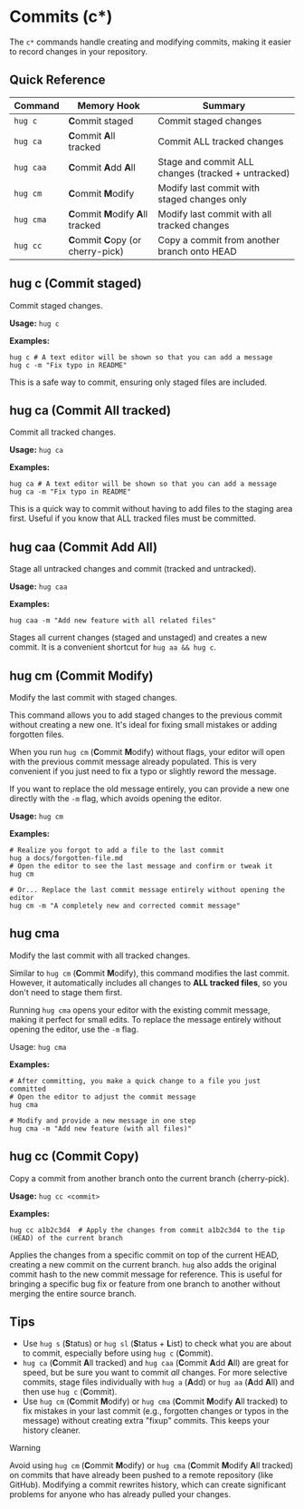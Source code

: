 # Commits (c*)

The `c*` commands handle creating and modifying commits, making it easier to record changes in your repository.

## Quick Reference

| Command   | Memory Hook                           | Summary                                            |
|-----------|---------------------------------------|----------------------------------------------------|
| `hug c`   | **C**ommit staged                     | Commit staged changes                              |
| `hug ca`  | **C**ommit **A**ll tracked            | Commit ALL tracked changes                         |
| `hug caa` | **C**ommit **A**dd **A**ll            | Stage and commit ALL changes (tracked + untracked) |
| `hug cm`  | **C**ommit **M**odify                 | Modify last commit with staged changes only        |
| `hug cma` | **C**ommit **M**odify **A**ll tracked | Modify last commit with all tracked changes        |
| `hug cc`  | **C**ommit **C**opy (or cherry-pick)  | Copy a commit from another branch onto HEAD        |

## hug c (Commit staged)

Commit staged changes.

**Usage:** `hug c`

**Examples:**
```shell
hug c # A text editor will be shown so that you can add a message
hug c -m "Fix typo in README"
```

This is a safe way to commit, ensuring only staged files are included.

## hug ca (Commit All tracked)

Commit all tracked changes.

**Usage:** `hug ca`

**Examples:**
```shell
hug ca # A text editor will be shown so that you can add a message
hug ca -m "Fix typo in README"
```

This is a quick way to commit without having to add files to the staging area first.
Useful if you know that ALL tracked files must be committed.

## hug caa (Commit Add All)

Stage all untracked changes and commit (tracked and untracked).

**Usage:** `hug caa`

**Examples:**
```shell
hug caa -m "Add new feature with all related files"
```

Stages all current changes (staged and unstaged) and creates a new commit.
It is a convenient shortcut for `hug aa && hug c`.

## hug cm (Commit Modify)

Modify the last commit with staged changes.

This command allows you to add staged changes to the previous commit without creating a new one. It's ideal for fixing small mistakes or adding forgotten files.

When you run `hug cm` (**C**ommit **M**odify) without flags, your editor will open with the previous commit message already populated. This is very convenient if you just need to fix a typo or slightly reword the message.

If you want to replace the old message entirely, you can provide a new one directly with the `-m` flag, which avoids opening the editor.

**Usage:** `hug cm`

**Examples:**
```shell
# Realize you forgot to add a file to the last commit
hug a docs/forgotten-file.md
# Open the editor to see the last message and confirm or tweak it
hug cm

# Or... Replace the last commit message entirely without opening the editor
hug cm -m "A completely new and corrected commit message"
```

## hug cma

Modify the last commit with all tracked changes.

Similar to `hug cm` (**C**ommit **M**odify), this command modifies the last commit.
However, it automatically includes all changes to **ALL tracked files**, so you don't need to stage them first.

Running `hug cma` opens your editor with the existing commit message, making it perfect for small edits. To replace the message entirely without opening the editor, use the `-m` flag.

Usage: `hug cma`

**Examples:**
```shell
# After committing, you make a quick change to a file you just committed
# Open the editor to adjust the commit message
hug cma

# Modify and provide a new message in one step
hug cma -m "Add new feature (with all files)"
```

## hug cc (Commit Copy)

Copy a commit from another branch onto the current branch (cherry-pick).

**Usage:** `hug cc <commit>`

**Examples:**
```shell
hug cc a1b2c3d4  # Apply the changes from commit a1b2c3d4 to the tip (HEAD) of the current branch
```

Applies the changes from a specific commit on top of the current HEAD, creating a new commit on the current branch. `hug` also adds the original commit hash to the new commit message for reference. This is useful for bringing a specific bug fix or feature from one branch to another without merging the entire source branch.

## Tips
- Use `hug s` (**S**tatus) or `hug sl` (**S**tatus + **L**ist) to check what you are about to commit, especially before using `hug c` (**C**ommit).
- `hug ca` (**C**ommit **A**ll tracked) and `hug caa` (**C**ommit **A**dd **A**ll) are great for speed, but be sure you want to commit *all* changes. For more selective commits, stage files individually with `hug a` (**A**dd) or `hug aa` (**A**dd **A**ll) and then use `hug c` (**C**ommit).
- Use `hug cm` (**C**ommit **M**odify) or `hug cma` (**C**ommit **M**odify **A**ll tracked) to fix mistakes in your last commit (e.g., forgotten changes or typos in the message) without creating extra "fixup" commits. This keeps your history cleaner.

> [!WARNING]
> Avoid using `hug cm` (**C**ommit **M**odify) or `hug cma` (**C**ommit **M**odify **A**ll tracked) on commits that have already been pushed to a remote repository (like GitHub).
> Modifying a commit rewrites history, which can create significant problems for anyone who has already pulled your changes.
